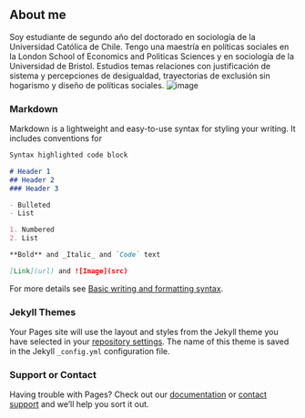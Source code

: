 ## About me
Soy estudiante de segundo año del doctorado en sociología de la Universidad Católica de Chile. Tengo una maestría en políticas sociales en la London School of Economics and Politicas Sciences y en sociología de la Universidad de Bristol. Estudios temas relaciones con justificación de sistema y percepciones de desigualdad, trayectorias de exclusión sin hogarismo y diseño de políticas sociales. ![image](https://user-images.githubusercontent.com/97314072/176795357-863a5b9d-60ac-4a8a-b91e-f5a3cc1870c1.png)





### Markdown

Markdown is a lightweight and easy-to-use syntax for styling your writing. It includes conventions for

```markdown
Syntax highlighted code block

# Header 1
## Header 2
### Header 3

- Bulleted
- List

1. Numbered
2. List

**Bold** and _Italic_ and `Code` text

[Link](url) and ![Image](src)
```

For more details see [Basic writing and formatting syntax](https://docs.github.com/en/github/writing-on-github/getting-started-with-writing-and-formatting-on-github/basic-writing-and-formatting-syntax).

### Jekyll Themes

Your Pages site will use the layout and styles from the Jekyll theme you have selected in your [repository settings](https://github.com/felipestay/felipestay.github.io/settings/pages). The name of this theme is saved in the Jekyll `_config.yml` configuration file.

### Support or Contact

Having trouble with Pages? Check out our [documentation](https://docs.github.com/categories/github-pages-basics/) or [contact support](https://support.github.com/contact) and we’ll help you sort it out.
